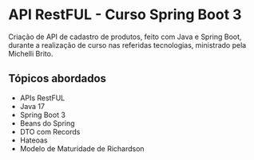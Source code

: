 # API RestFUL - Curso Spring Boot 3

Criação de API de cadastro de produtos, feito com Java e Spring Boot, durante a realização de curso nas referidas tecnologias,
ministrado pela Michelli Brito.

## Tópicos abordados
- APIs RestFUL
- Java 17
- Spring Boot 3
- Beans do Spring
- DTO com Records
- Hateoas
- Modelo de Maturidade de Richardson
